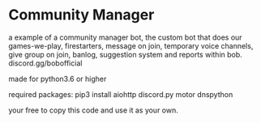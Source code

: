 # Community Manager
a example of a community manager bot, the custom bot that does our games-we-play, firestarters, message on join, temporary voice channels, give group on join, banlog, suggestion system and reports within bob.
discord.gg/bobofficial

made for python3.6 or higher

required packages:
pip3 install aiohttp discord.py motor dnspython

your free to copy this code and use it as your own.
